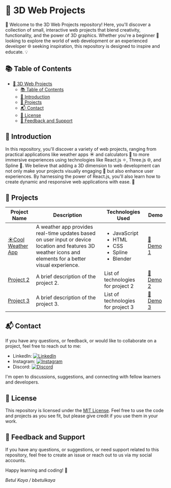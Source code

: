 # 🚀 3D Web Projects

🌟 Welcome to the 3D Web Projects repository! Here, you'll discover a collection of small, interactive web projects that blend creativity, functionality, and the power of 3D graphics. Whether you're a beginner 🚀 looking to explore the world of web development or an experienced developer 🌐 seeking inspiration, this repository is designed to inspire and educate. 💡

## 📚 Table of Contents

- [🚀 3D Web Projects](#-3d-web-projects)
  - [📚 Table of Contents](#-table-of-contents)
  - [📜 Introduction](#-introduction)
  - [🚀 Projects](#-projects)
  - [📬 Contact](#-contact)
  - [📄 License](#-license)
  - [📣 Feedback and Support](#-feedback-and-support)

## 📜 Introduction

In this repository, you'll discover a variety of web projects, ranging from practical applications like weather apps ☀️ and calculators 🧮 to more immersive experiences using technologies like React.js ⚛️, Three.js 🌐, and Spline 🎨. We believe that adding a 3D dimension to web development can not only make your projects visually engaging 🌟 but also enhance user experiences. By harnessing the power of React.js, you'll also learn how to create dynamic and responsive web applications with ease. 🚀

## 🚀 Projects

| Project Name                     | Description                             | Technologies Used                  | Demo               |
| -------------------------------- | --------------------------------------- | ---------------------------------- | ------------------ |
| [☀️Cool Weather App](00-Cool-WeatherApp/)   | A weather app provides real-time updates based on user input or device location and features 3D weather icons and elements for a better visual experience.|<ul><li>JavaScript</li><li>HTML</li><li>CSS</li><li>Spline</li><li>Blender</li></ul> |[🔗 Demo 1](demo-link-1) |
| [Project 2](link-to-project-2)   | A brief description of the project 2.   | List of technologies for project 2  | [🔗 Demo 2](demo-link-2) |
| [Project 3](link-to-project-3)   | A brief description of the project 3.   | List of technologies for project 3  | [🔗 Demo 3](demo-link-3) |



## 📬 Contact

If you have any questions, or feedback, or would like to collaborate on a project, feel free to reach out to me:

- LinkedIn: [![LinkedIn](https://img.shields.io/badge/LinkedIn-Connect%20with%20Me-blue)](https://www.linkedin.com/in/bbetulkaya/)
- Instagram: [![Instagram](https://img.shields.io/badge/Instagram-Follow%20Me-orange)](https://www.instagram.com/webdev.cat)
- Discord: [![Discord](https://img.shields.io/badge/Discord-cocomilkcoco-7289DA)](https://www.discordapp.com/users/595192879631171584)
<!-- - YouTube: [![YouTube](https://img.shields.io/badge/YouTube-Subscribe%20to%20My%20Channel-red)](https://www.youtube.com/your-channel) -->
<!-- - Twitter: [![Twitter](https://img.shields.io/badge/Twitter-Follow%20Me-blue)](https://twitter.com/your-twitter-handle) -->


I'm open to discussions, suggestions, and connecting with fellow learners and developers.

## 📄 License

This repository is licensed under the [MIT License](/LICENSE). Feel free to use the code and projects as you see fit, but please give credit if you use them in your work.

## 📣 Feedback and Support

If you have any questions, or suggestions, or need support related to this repository, feel free to create an issue or reach out to us via my social accounts.

Happy learning and coding! 🚀

*Betul Kaya / bbetulkaya*
